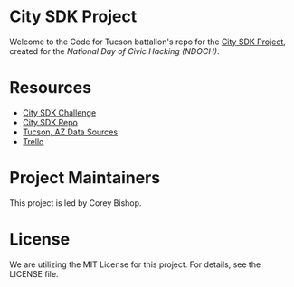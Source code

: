 # City SDK Project
Welcome to the Code for Tucson battalion's repo for the [City SDK Project](http://uscensusbureau.github.io/citysdk/), created for the _National Day of Civic Hacking (NDOCH)_.

# Resources
- [City SDK Challenge](http://hackforchange.org/challenges/citysdk/)
- [City SDK Repo](http://uscensusbureau.github.io/citysdk/)
- [Tucson, AZ Data Sources](http://data.tucsonaz.gov/)
- [Trello](https://trello.com/b/ELhLYvjL/city-sdk)

# Project Maintainers
This project is led by Corey Bishop.

# License
We are utilizing the MIT License for this project. For details, see the LICENSE file.
